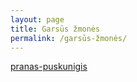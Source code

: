 ```yaml
---
layout: page
title: Garsūs žmonės
permalink: /garsūs-žmonės/
---
```


[pranas-puskunigis](/pranas-puskunigis/)